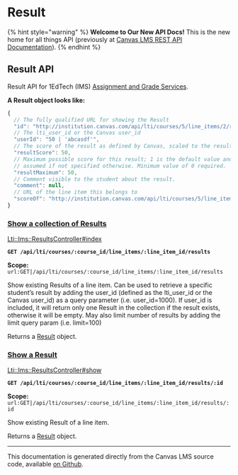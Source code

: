 # Result

{% hint style="warning" %}
**Welcome to Our New API Docs!** This is the new home for all things API (previously at [Canvas LMS REST API Documentation](https://api.instructure.com)).
{% endhint %}

## Result API

Result API for 1EdTech (IMS) [Assignment and Grade Services](https://github.com/instructure/api-docu-portal/blob/prod/doc/api/file.assignment_tools.md).

**A Result object looks like:**

```js
{
  // The fully qualified URL for showing the Result
  "id": "http://institution.canvas.com/api/lti/courses/5/line_items/2/results/1",
  // The lti_user_id or the Canvas user_id
  "userId": "50 | 'abcasdf'",
  // The score of the result as defined by Canvas, scaled to the resultMaximum
  "resultScore": 50,
  // Maximum possible score for this result; 1 is the default value and will be
  // assumed if not specified otherwise. Minimum value of 0 required.
  "resultMaximum": 50,
  // Comment visible to the student about the result.
  "comment": null,
  // URL of the line item this belongs to
  "scoreOf": "http://institution.canvas.com/api/lti/courses/5/line_items/2"
}
```

### [Show a collection of Results](#method.lti/ims/results.index) <a href="#method.lti-ims-results.index" id="method.lti-ims-results.index"></a>

[Lti::Ims::ResultsController#index](https://github.com/instructure/canvas-lms/blob/master/app/controllers/lti/ims/results_controller.rb)

**`GET /api/lti/courses/:course_id/line_items/:line_item_id/results`**

**Scope:** `url:GET|/api/lti/courses/:course_id/line_items/:line_item_id/results`

Show existing Results of a line item. Can be used to retrieve a specific student’s result by adding the user\_id (defined as the lti\_user\_id or the Canvas user\_id) as a query parameter (i.e. user\_id=1000). If user\_id is included, it will return only one Result in the collection if the result exists, otherwise it will be empty. May also limit number of results by adding the limit query param (i.e. limit=100)

Returns a [Result](#result) object.

### [Show a Result](#method.lti/ims/results.show) <a href="#method.lti-ims-results.show" id="method.lti-ims-results.show"></a>

[Lti::Ims::ResultsController#show](https://github.com/instructure/canvas-lms/blob/master/app/controllers/lti/ims/results_controller.rb)

**`GET /api/lti/courses/:course_id/line_items/:line_item_id/results/:id`**

**Scope:** `url:GET|/api/lti/courses/:course_id/line_items/:line_item_id/results/:id`

Show existing Result of a line item.

Returns a [Result](#result) object.

***

This documentation is generated directly from the Canvas LMS source code, available [on Github](https://github.com/instructure/canvas-lms).
